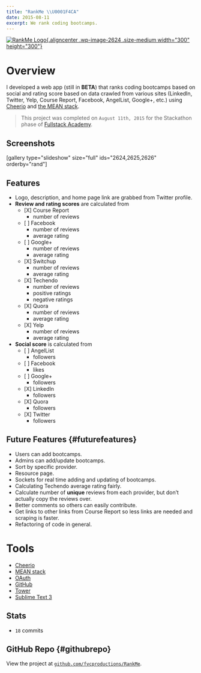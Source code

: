 ```yaml
--- 
title: "RankMe \\U0001F4CA"
date: 2015-08-11
excerpt: We rank coding bootcamps.
---
```


[![RankMe
Logo](https://fvcproductions.files.wordpress.com/2015/08/logo.png?w=300){.aligncenter
.wp-image-2624 .size-medium width="300"
height="300"}](https://github.com/fvcproductions/RankMe)

Overview
========

I developed a web app (still in **BETA**) that ranks coding bootcamps
based on social and rating score based on data crawled from various
sites (LinkedIn, Twitter, Yelp, Course Report, Facebook, AngelList,
Google+, etc.) using
[Cheerio](https://github.com/cheeriojs/cheerio "Cheerio") and [the MEAN
stack](http://mean.io "MEAN stack").

> This project was completed on `August 11th, 2015` for the Stackathon
> phase of [Fullstack
> Academy](http://fullstackacademy.com "Fullstack Academy").

Screenshots
-----------

\[gallery type="slideshow" size="full" ids="2624,2625,2626"
orderby="rand"\]

Features
--------

-   Logo, description, and home page link are grabbed from Twitter
    profile.
-   **Review and rating scores** are calculated from
    -   \[X\] Course Report
        -   number of reviews
    -   \[ \] Facebook
        -   number of reviews
        -   average rating
    -   \[ \] Google+
        -   number of reviews
        -   average rating
    -   \[X\] Switchup
        -   number of reviews
        -   average rating
    -   \[X\] Techendo
        -   number of reviews
        -   positive ratings
        -   negative ratings
    -   \[X\] Quora
        -   number of reviews
        -   average rating
    -   \[X\] Yelp
        -   number of reviews
        -   average rating
-   **Social score** is calculated from
    -   \[ \] AngelList
        -   followers
    -   \[ \] Facebook
        -   likes
    -   \[ \] Google+
        -   followers
    -   \[X\] LinkedIn
        -   followers
    -   \[X\] Quora
        -   followers
    -   \[X\] Twitter
        -   followers

Future Features {#futurefeatures}
---------------

-   Users can add bootcamps.
-   Admins can add/update bootcamps.
-   Sort by specific provider.
-   Resource page.
-   Sockets for real time adding and updating of bootcamps.
-   Calculating Techendo average rating fairly.
-   Calculate number of **unique** reviews from each provider, but don’t
    actually copy the reviews over.
-   Better comments so others can easily contribute.
-   Get links to other links from Course Report so less links are needed
    and scraping is faster.
-   Refactoring of code in general.

Tools
=====

-   [Cheerio](https://github.com/cheeriojs/cheerio "Cheerio")
-   [MEAN stack](http://mean.io "MEAN stack")
-   [OAuth](http://oauth.net/ "OAuth")
-   [GitHub](http://github.com "GitHub")
-   [Tower](http://www.git-tower.com/ "Tower")
-   [Sublime Text 3](http://www.sublimetext.com/3 "Sublime Text 3")

Stats
-----

-   `18` commits

GitHub Repo {#githubrepo}
-----------

View the project at
[`github.com/fvcproductions/RankMe`](https://github.com/fvcproductions/RankMe "RankMe").
